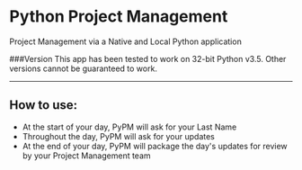 # Python Project Management

Project Management via a Native and Local Python application

###Version
This app has been tested to work on 32-bit Python v3.5.  Other versions cannot be guaranteed to work.
<hr>

## How to use:

* At the start of your day, PyPM will ask for your Last Name
* Throughout the day, PyPM will ask for your updates
* At the end of your day, PyPM will package the day's updates for review by your Project Management team
